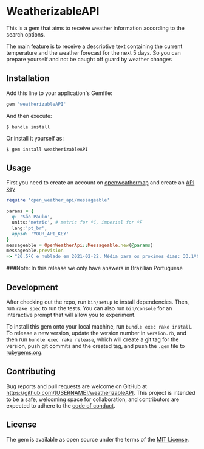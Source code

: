 # WeatherizableAPI

This is a gem that aims to receive weather information according to the search options.

The main feature is to receive a descriptive text containing the current temperature and the weather forecast for the next 5 days. So you can prepare yourself and not be caught off guard by weather changes

## Installation

Add this line to your application's Gemfile:

```ruby
gem 'weatherizableAPI'
```

And then execute:

    $ bundle install

Or install it yourself as:

    $ gem install weatherizableAPI

## Usage

First you need to create an account on [openweathermap](https://openweathermap.org/) and create an [API key](https://home.openweathermap.org/api_keys)

```ruby
require 'open_weather_api/messageable'

params = {
  q: 'São Paulo',
  units:'metric', # metric for ºC, imperial for ºF
  lang:'pt_br',
  appid: 'YOUR_API_KEY'
}
messageable = OpenWeatherApi::Messageable.new(@params)
messageable.prevision
=> "20.5ºC e nublado em 2021-02-22. Média para os proximos dias: 33.1ºC em 2021-02-23, 33.4ºC em 2021-02-24, 30.9ºC em 2021-02-25, 29.6ºC em 2021-02-26, 6.6ºC em 2021-02-27,  "

```

###Note: In this release we only have answers in Brazilian Portuguese

## Development

After checking out the repo, run `bin/setup` to install dependencies. Then, run `rake spec` to run the tests. You can also run `bin/console` for an interactive prompt that will allow you to experiment.

To install this gem onto your local machine, run `bundle exec rake install`. To release a new version, update the version number in `version.rb`, and then run `bundle exec rake release`, which will create a git tag for the version, push git commits and the created tag, and push the `.gem` file to [rubygems.org](https://rubygems.org).

## Contributing

Bug reports and pull requests are welcome on GitHub at https://github.com/[USERNAME]/weatherizableAPI. This project is intended to be a safe, welcoming space for collaboration, and contributors are expected to adhere to the [code of conduct](https://github.com/[USERNAME]/weatherizableAPI/blob/master/CODE_OF_CONDUCT.md).

## License

The gem is available as open source under the terms of the [MIT License](https://opensource.org/licenses/MIT).
